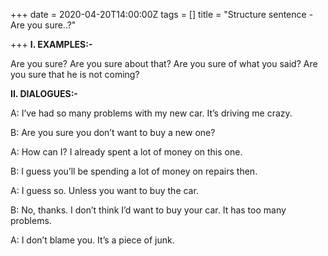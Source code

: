 +++
date = 2020-04-20T14:00:00Z
tags = []
title = "Structure sentence - Are you sure..?"

+++
**I. EXAMPLES:-**

Are you sure?
Are you sure about that?
Are you sure of what you said?
Are you sure that he is not coming?

**II. DIALOGUES:-**

A: I’ve had so many problems with my new car. It’s driving me crazy.

B: Are you sure you don’t want to buy a new one?

A: How can I? I already spent a lot of money on this one.

B: I guess you’ll be spending a lot of money on repairs then.

A: I guess so. Unless you want to buy the car.

B: No, thanks. I don’t think I’d want to buy your car. It has too many problems.

A: I don’t blame you. It’s a piece of junk.

